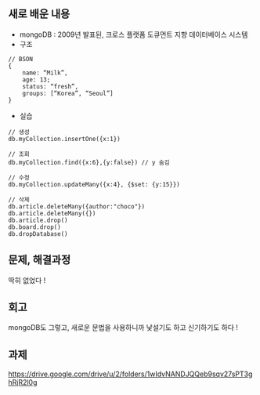 ## 새로 배운 내용
- mongoDB : 2009년 발표된, 크로스 플랫폼 도큐먼트 지향 데이터베이스 시스템 
- 구조
```
// BSON
{
    name: “Milk”,
    age: 13;
    status: “fresh”,
    groups: [“Korea”, “Seoul”]
}
```
- 실습
```
// 생성
db.myCollection.insertOne({x:1})

// 조회
db.myCollection.find({x:6},{y:false}) // y 숨김

// 수정
db.myCollection.updateMany({x:4}, {$set: {y:15}})

// 삭제
db.article.deleteMany({author:"choco"})
db.article.deleteMany({})
db.article.drop()
db.board.drop()
db.dropDatabase()
```

## 문제, 해결과정
딱히 없었다 !

## 회고
mongoDB도 그렇고, 새로운 문법을 사용하니까 낯설기도 하고 신기하기도 하다 !

## 과제
https://drive.google.com/drive/u/2/folders/1wIdvNANDJQQeb9sqv27sPT3ghRjR2l0g
